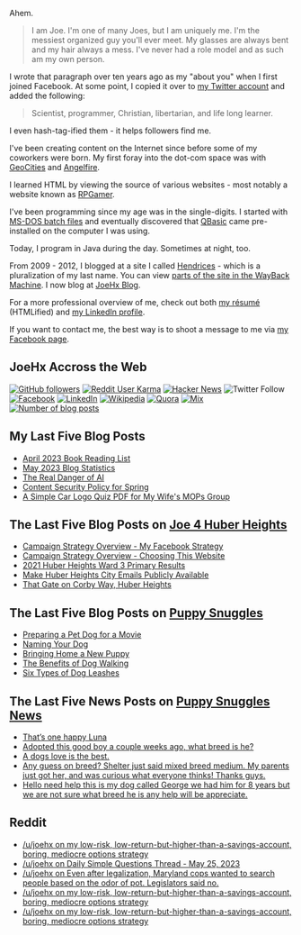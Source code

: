 Ahem.

> I am Joe. I'm one of many Joes, but I am uniquely me. I'm the messiest organized guy you'll ever meet. My glasses are always bent and my hair always a mess. I've never had a role model and as such am my own person.

I wrote that paragraph over ten years ago as my "about you" when I first joined Facebook. At some point, I copied it over to [my Twitter account](https://twitter.com/JoeHxBlog) and added the following:

> Scientist, programmer, Christian, libertarian, and life long learner.

I even hash-tag-ified them - it helps followers find me.

I've been creating content on the Internet since before some of my coworkers were born. My first foray into the dot-com space was with [GeoCities](https://en.wikipedia.org/wiki/Yahoo!_GeoCities) and [Angelfire](https://en.wikipedia.org/wiki/Angelfire).

I learned HTML by viewing the source of various websites - most notably a website known as [RPGamer](https://rpgamer.com/).

I've been programming since my age was in the single-digits. I started with [MS-DOS batch files](https://en.wikipedia.org/wiki/Batch_file) and eventually discovered that [QBasic](https://en.wikipedia.org/wiki/QBasic) came pre-installed on the computer I was using.

Today, I program in Java during the day. Sometimes at night, too.

From 2009 - 2012, I blogged at a site I called [Hendrices](https://www.facebook.com/Hendricescom/) - which is a pluralization of my last name. You can view [parts of the site in the WayBack Machine](https://web.archive.org/web/20090731115109/http://www.hendrices.com/). I now blog at [JoeHx Blog](https://www.joehxblog.com/).

For a more professional overview of me, check out both [my r&eacute;sum&eacute;](https://www.joehxblog.com/resume/) (HTMLified) and [my LinkedIn profile](https://www.linkedin.com/in/joehx/).

If you want to contact me, the best way is to shoot a message to me via [my Facebook page](https://www.facebook.com/JoeHxBlog/).

## JoeHx Accross the Web

[![GitHub followers](https://img.shields.io/github/followers/hendrixjoseph?label=GitHub&style=for-the-badge&logo=github)](https://github.com/hendrixjoseph)
[![Reddit User Karma](https://img.shields.io/reddit/user-karma/combined/joehx?label=Reddit&style=for-the-badge&logo=reddit)](https://www.reddit.com/user/joehx/)
[![Hacker News](https://img.shields.io/badge/dynamic/json?label=hacker+news&query=%24.karma&url=https%3A%2F%2Fhacker-news.firebaseio.com%2Fv0%2Fuser%2Fjoehx2.json&color=ff6600&style=for-the-badge&logo=y-combinator)](https://news.ycombinator.com/user?id=joehx2)
![Twitter Follow](https://img.shields.io/twitter/follow/JoeHxBlog?label=Twitter&style=for-the-badge&logo=twitter&color=1da1f2)
[![Facebook](https://img.shields.io/static/v1?label=FACEBOOK&message=137%20LIKES&color=3b5998&style=for-the-badge&logo=facebook)](https://www.facebook.com/JoeHxBlog)
[![LinkedIn](https://img.shields.io/static/v1?label=linkedin&message=193%20connections&color=2867b2&style=for-the-badge&logo=linkedin)](https://www.linkedin.com/in/joehx)
[![Wikipedia](https://img.shields.io/badge/dynamic/xml?label=wikipedia&query=%2F%2F%2A%5B%40id%3D%22general-stats%22%5D%2Fdiv%2Fdiv%2Fdiv%5B1%5D%2Ftable%2Ftbody%2Ftr%5B11%5D%2Ftd%5B2%5D%2Fstrong&suffix=%20edits&url=https%3A%2F%2Fxtools.wmflabs.org%2Fec%2Fen.wikipedia.org%2FHendrixjoseph&style=for-the-badge&logo=wikipedia&color=9f9f9f)](https://en.wikipedia.org/wiki/User:Hendrixjoseph)
[![Quora](https://img.shields.io/static/v1?label=quora&message=110%20followers&color=b92b27&style=for-the-badge&logo=quora&logoColor=b92b27)](https://www.quora.com/profile/Joseph-Hendrix)
[![Mix](https://img.shields.io/static/v1?label=mix&message=14k%20followers&color=ff8126&style=for-the-badge&logo=mix&logoColor=ff8126)](https://mix.com/joehx)
[![Number of blog posts](https://img.shields.io/endpoint?style=for-the-badge&url=https%3A%2F%2Fwww.joehxblog.com%2Fdata%2Fnumposts.json)](https://www.joehxblog.com/)

## My Last Five Blog Posts

<!-- JOEHXBLOG:START -->
- [April 2023 Book Reading List](https://www.joehxblog.com/may-2023-book-reading-list/)
- [May 2023 Blog Statistics](https://www.joehxblog.com/may-2023-blog-statistics/)
- [The Real Danger of AI](https://www.joehxblog.com/the-real-danger-of-ai/)
- [Content Security Policy for Spring](https://www.joehxblog.com/content-security-policy-for-spring/)
- [A Simple Car Logo Quiz PDF for My Wife&#39;s MOPs Group](https://www.joehxblog.com/a-simple-car-logo-quiz-pdf/)
<!-- JOEHXBLOG:END -->

## The Last Five Blog Posts on [Joe 4 Huber Heights](https://www.joe4huberheights.com/)

<!-- JOE4HUBERHEIGHTS:START -->
- [Campaign Strategy Overview - My Facebook Strategy](https://www.joe4huberheights.com/my-facebook-strategy/)
- [Campaign Strategy Overview - Choosing This Website](https://www.joe4huberheights.com/choosing-this-website/)
- [2021 Huber Heights Ward 3 Primary Results](https://www.joe4huberheights.com/2021-huber-heights-primary-results/)
- [Make Huber Heights City Emails Publicly Available](https://www.joe4huberheights.com/make-huber-heights-city-emails-publicly-available/)
- [That Gate on Corby Way, Huber Heights](https://www.joe4huberheights.com/that-gate-on-corby-way/)
<!-- JOE4HUBERHEIGHTS:END -->

## The Last Five Blog Posts on [Puppy Snuggles](https://www.puppy-snuggles.com/)

<!-- PUPPY-SNUGGLES:START -->
- [Preparing a Pet Dog for a Movie](https://www.puppy-snuggles.com/blog/preparing-a-pet-dog-for-a-movie/)
- [Naming Your Dog](https://www.puppy-snuggles.com/blog/naming-your-dog/)
- [Bringing Home a New Puppy](https://www.puppy-snuggles.com/blog/bringing-home-a-new-puppy/)
- [The Benefits of Dog Walking](https://www.puppy-snuggles.com/blog/the-benefits-of-dog-walking/)
- [Six Types of Dog Leashes](https://www.puppy-snuggles.com/blog/six-types-of-dog-leashes/)
<!-- PUPPY-SNUGGLES:END -->

## The Last Five News Posts on [Puppy Snuggles News](https://news.puppy-snuggles.com/)

<!-- PUPPY-SNUGGLES-NEWS:START -->
- [That’s one happy Luna](https://news.puppy-snuggles.com/33838813/thats-one-happy-luna)
- [Adopted this good boy a couple weeks ago, what breed is he?](https://news.puppy-snuggles.com/23185582/adopted-this-good-boy-a-couple-weeks-ago-what-breed-is-he)
- [A dogs love is the best.](https://news.puppy-snuggles.com/22892650/a-dogs-love-is-the-best)
- [Any guess on breed? Shelter just said mixed breed medium. My parents just got her, and was curious what everyone thinks! Thanks guys.](https://news.puppy-snuggles.com/22405823/any-guess-on-breed-shelter-just-said-mixed-breed-medium-my-parents-just-got-her-and-was-curious-what-everyone-thinks-thanks-guys)
- [Hello need help this is my dog called George we had him for 8 years but we are not sure what breed he is any help will be appreciate.](https://news.puppy-snuggles.com/20284258/hello-need-help-this-is-my-dog-called-george-we-had-him-for-8-years-but-we-are-not-sure-what-breed-he-is-any-help-will-be-appreciate)
<!-- PUPPY-SNUGGLES-NEWS:END -->

## Reddit

<!-- REDDIT:START -->
- [/u/joehx on my low-risk, low-return-but-higher-than-a-savings-account, boring, mediocre options strategy](https://www.reddit.com/r/options/comments/13rj0s7/my_lowrisk_lowreturnbuthigherthanasavingsaccount/jlrdy54/)
- [/u/joehx on Daily Simple Questions Thread - May 25, 2023](https://www.reddit.com/r/Fitness/comments/13rcgk1/daily_simple_questions_thread_may_25_2023/jlmkzif/)
- [/u/joehx on Even after legalization, Maryland cops wanted to search people based on the odor of pot. Legislators said no.](https://www.reddit.com/r/Libertarian/comments/13rhf19/even_after_legalization_maryland_cops_wanted_to/jlmjnop/)
- [/u/joehx on my low-risk, low-return-but-higher-than-a-savings-account, boring, mediocre options strategy](https://www.reddit.com/r/options/comments/13rj0s7/my_lowrisk_lowreturnbuthigherthanasavingsaccount/jll8a83/)
- [/u/joehx on my low-risk, low-return-but-higher-than-a-savings-account, boring, mediocre options strategy](https://www.reddit.com/r/options/comments/13rj0s7/my_lowrisk_lowreturnbuthigherthanasavingsaccount/jll8236/)
<!-- REDDIT:END -->
